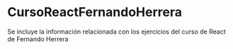 # CursoReactFernandoHerrera
Se incluye la información relacionada con los ejercicios del curso de React de Fernando Herrera
